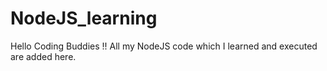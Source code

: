 # NodeJS_learning
Hello Coding Buddies !!
All my NodeJS code which I learned and executed are added here.
